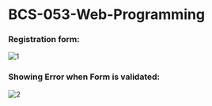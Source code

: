 # BCS-053-Web-Programming

### Registration form:

![1](https://user-images.githubusercontent.com/67157274/116106763-08718d80-a6d0-11eb-83ab-a445e3ddf3bf.png)


### Showing Error when Form is validated:

![2](https://user-images.githubusercontent.com/67157274/116107009-4078d080-a6d0-11eb-829e-772ae4fe8d76.png)

